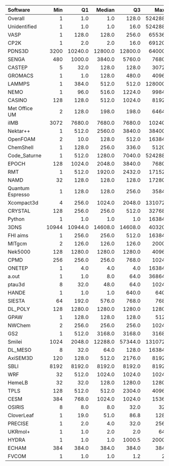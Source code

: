 | Software         |   Min |      Q1 |   Median |      Q3 |    Max |   Jobs |     Nodeh |   PercentUse |
|:-----------------|------:|--------:|---------:|--------:|-------:|-------:|----------:|-------------:|
| Overall          |     1 |     1.0 |      1.0 |   128.0 | 524288 | 626108 | 3310826.8 |        100.0 |
| Unidentified     |     1 |     1.0 |      1.0 |    16.0 | 524288 | 118384 |  926716.5 |         28.0 |
| VASP             |     1 |   128.0 |    128.0 |   256.0 |  65536 |  78122 |  760739.9 |         23.0 |
| CP2K             |     1 |     2.0 |      2.0 |    16.0 |  69120 |  36302 |  198832.6 |          6.0 |
| PDNS3D           |  3200 | 10240.0 |  12800.0 | 12800.0 |  64000 |     73 |  154972.0 |          4.7 |
| SENGA            |   480 |  1000.0 |   3840.0 |  5760.0 |   7680 |    144 |  152302.1 |          4.6 |
| CASTEP           |     5 |    32.0 |    128.0 |   128.0 |   3072 |  21346 |  122539.1 |          3.7 |
| GROMACS          |     1 |     1.0 |    128.0 |   480.0 |   4096 |   9117 |  112885.2 |          3.4 |
| LAMMPS           |     1 |   384.0 |    512.0 |   512.0 | 128000 |  15320 |   78590.8 |          2.4 |
| NEMO             |     1 |    96.0 |    516.0 |  1224.0 |   9984 |   3230 |   68701.0 |          2.1 |
| CASINO           |   128 |   128.0 |    512.0 |  1024.0 |   8192 |   1225 |   67170.4 |          2.0 |
| Met Office UM    |     2 |   128.0 |    198.0 |   198.0 |   6464 |  10040 |   66040.3 |          2.0 |
| iIMB             |  3072 |  7680.0 |   7680.0 |  7680.0 |  10240 |     68 |   60049.1 |          1.8 |
| Nektar++         |     1 |   512.0 |   2560.0 |  3840.0 |  38400 |    434 |   51382.4 |          1.6 |
| OpenFOAM         |     2 |    10.0 |    128.0 |   512.0 |  16384 |   2560 |   47656.4 |          1.4 |
| ChemShell        |     1 |   128.0 |    256.0 |   336.0 |   5120 |    910 |   44195.2 |          1.3 |
| Code_Saturne     |     1 |   512.0 |   1280.0 |  7040.0 | 524288 |    331 |   43597.5 |          1.3 |
| EPOCH            |   128 |  1024.0 |   2048.0 |  3840.0 |   7680 |    769 |   43421.4 |          1.3 |
| RMT              |     1 |   512.0 |   1920.0 |  2432.0 |  17152 |   1169 |   38433.0 |          1.2 |
| NAMD             |    32 |   128.0 |    128.0 |   128.0 |  17280 |   2752 |   32343.7 |          1.0 |
| Quantum Espresso |     1 |   128.0 |    128.0 |   256.0 |   3584 |   2416 |   31542.5 |          1.0 |
| Xcompact3d       |     4 |   256.0 |   1024.0 |  2048.0 | 131072 |    312 |   29843.6 |          0.9 |
| CRYSTAL          |   128 |   256.0 |    256.0 |   512.0 |  32768 |    397 |   23901.0 |          0.7 |
| Python           |     1 |     1.0 |      1.0 |     1.0 |  16384 | 290661 |   23013.8 |          0.7 |
| 3DNS             | 10944 | 10944.0 |  14608.0 | 14608.0 |  40320 |     65 |   21939.4 |          0.7 |
| FHI aims         |     1 |   256.0 |    256.0 |   512.0 |  16384 |   5229 |   21882.9 |          0.7 |
| MITgcm           |     2 |   126.0 |    126.0 |   126.0 |   2000 |  10708 |   17727.6 |          0.5 |
| Nek5000          |   128 |  1280.0 |   1280.0 |  1280.0 |   4096 |     61 |   16738.5 |          0.5 |
| CPMD             |   256 |   256.0 |    256.0 |   768.0 |   1024 |    209 |    9784.3 |          0.3 |
| ONETEP           |     1 |     4.0 |      4.0 |     4.0 |  16384 |   1297 |    7733.1 |          0.2 |
| a.out            |     1 |     1.0 |      8.0 |    64.0 |  36864 |   1717 |    7068.7 |          0.2 |
| ptau3d           |     8 |    32.0 |     48.0 |    64.0 |   1024 |    103 |    6184.3 |          0.2 |
| HANDE            |     1 |     1.0 |      1.0 |   640.0 |    640 |    370 |    4796.9 |          0.1 |
| SIESTA           |    64 |   192.0 |    576.0 |   768.0 |    768 |     34 |    4761.3 |          0.1 |
| DL_POLY          |   128 |  1280.0 |   1280.0 |  1280.0 |   1280 |    190 |    4291.6 |          0.1 |
| GPAW             |     1 |   128.0 |    128.0 |   128.0 |    512 |    419 |    2930.0 |          0.1 |
| NWChem           |     2 |   256.0 |    256.0 |   256.0 |   1024 |   7836 |    2575.7 |          0.1 |
| GS2              |     1 |   512.0 |   3168.0 |  3168.0 |   3168 |    369 |    1575.6 |          0.0 |
| Smilei           |  1024 |  2048.0 |  12288.0 | 57344.0 | 131072 |     14 |     830.0 |          0.0 |
| DL_MESO          |     8 |    32.0 |     64.0 |   128.0 |  16384 |    171 |     388.1 |          0.0 |
| AxiSEM3D         |   120 |   128.0 |    512.0 |  2176.0 |   8192 |     12 |     305.1 |          0.0 |
| SBLI             |  8192 |  8192.0 |   8192.0 |  8192.0 |   8192 |      1 |     214.9 |          0.0 |
| WRF              |    32 |   512.0 |   1024.0 |  1024.0 |   1024 |     33 |     104.1 |          0.0 |
| HemeLB           |    32 |    32.0 |    128.0 |  1280.0 |   1280 |     10 |      60.3 |          0.0 |
| TPLS             |   128 |   512.0 |    512.0 |  2304.0 |   4096 |      7 |      30.4 |          0.0 |
| CESM             |   384 |   768.0 |   1024.0 |  1024.0 |   1536 |     26 |      21.9 |          0.0 |
| OSIRIS           |     8 |     8.0 |      8.0 |    32.0 |     32 |     11 |       7.4 |          0.0 |
| CloverLeaf       |     1 |    19.0 |     51.0 |    86.8 |    128 |    702 |       2.0 |          0.0 |
| PRECISE          |     1 |     2.0 |      4.0 |    32.0 |    256 |     85 |       1.2 |          0.0 |
| UKRmol+          |     1 |     1.0 |      2.0 |     2.0 |     64 |    332 |       1.1 |          0.0 |
| HYDRA            |     1 |     1.0 |      1.0 |  1000.5 |   2000 |      3 |       0.7 |          0.0 |
| ECHAM            |   384 |   384.0 |    384.0 |   384.0 |    384 |      8 |       0.3 |          0.0 |
| FVCOM            |     1 |     1.0 |      1.0 |     1.2 |      2 |      4 |       0.0 |          0.0 |